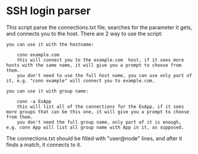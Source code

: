 SSH login parser
================

This script parse the connections.txt file, searches for the parameter it gets, and connects you to the host. There are 2 way to use the script:

    you can use it with the hostname:

        conn example.com
        this will connect you to the example.com  host, if it sees more hosts with the same name, it will give you a prompt to choose from them. 
        you don't need to use the full host name, you can use only part of it, e.g. "conn example" will connect you to example.com. 

    you can use it with group name:

        conn -a ExApp
        this will list all of the connections for the ExApp, if it sees more groups that can be this one, it will give you a prompt to choose from them. 
        you don't need the full group name, only part of it is enough, e.g. conn App will list all group name with App in it, as supposed. 

The connections.txt should be filled with "user@node" lines, and after it finds a match, it connects to it.
